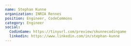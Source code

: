 ```yaml
---
name: Stephan Kunne
organization: INRIA Rennes
position: Engineer, CodeCommons
category: Engineer
social:
  CodinGame: https://tinyurl.com/preview/skunnecodingame
  linkedin: https://www.linkedin.com/in/stephan-kunne
---
```

